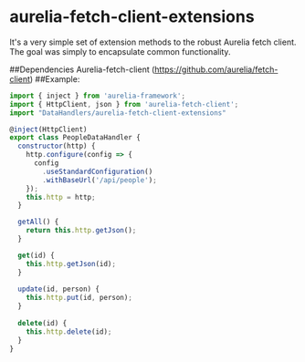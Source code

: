 # aurelia-fetch-client-extensions
It's a very simple set of extension methods to the robust Aurelia fetch client. The goal was simply to encapsulate common functionality. 

##Dependencies
Aurelia-fetch-client (https://github.com/aurelia/fetch-client)
##Example: 
```javascript
import { inject } from 'aurelia-framework';
import { HttpClient, json } from 'aurelia-fetch-client';
import "DataHandlers/aurelia-fetch-client-extensions"

@inject(HttpClient)
export class PeopleDataHandler {
  constructor(http) {
    http.configure(config => {
      config
        .useStandardConfiguration()
        .withBaseUrl('/api/people');
    });
    this.http = http;
  }

  getAll() {
    return this.http.getJson();
  }

  get(id) {
    this.http.getJson(id);
  }
  
  update(id, person) {
    this.http.put(id, person);
  }
  
  delete(id) {
    this.http.delete(id);
  }
}
```
